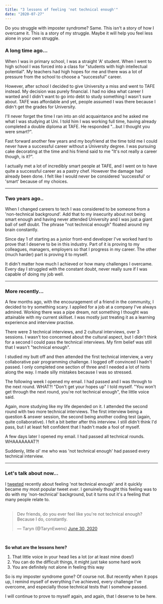 ```yaml
---
title: "3 lessons of feeling 'not technical enough'"
date: "2020-07-27"
---
```


Do you struggle with imposter syndrome? Same. This isn't a story of how I overcame it. This is a story of my struggle. Maybe it will help you feel less alone in your own struggle.

### A long time ago...

When I was in primary school, I was a straight 'A' student. When I went to high school I was forced into a class for "students with high intellectual potential". My teachers had high hopes for me and there was a lot of pressure from the school to choose a "successful" career.

However, after school I decided to give University a miss and went to TAFE instead. My decision was purely financial. I had no idea what career I wanted and I didn't want to go into debt to study something I wasn't sure about. TAFE was affordable and yet, people assumed I was there because I didn't get the grades for University.

I'll never forget the time I ran into an old acquaintance and he asked me what I was studying at Uni. I told him I was working full time, having already completed a double diploma at TAFE. He responded "...but I thought you were smart?".

Fast forward another few years and my boyfriend at the time told me I could never have a successful career without a University degree. I was pursuing cake decorating at the time and his friend said to me "It's not really a career though, is it?".

I actually met a lot of incredibly smart people at TAFE, and I went on to have quite a successful career as a pastry chef. However the damage had already been done. I felt like I would never be considered 'successful' or 'smart' because of my choices.

---

### Two years ago..

When I changed careers to tech I was considered to be someone from a 'non-technical background'. Add that to my insecurity about not being smart enough and having never attended University and I was just a giant ball of self doubt. The phrase "not technical enough" floated around my brain constantly.

Since day 1 of starting as a junior front-end developer I've worked hard to prove that I deserve to be in this industry. Part of it is proving to my colleagues, managers, employers so that I progress in my career. The other (much harder) part is proving it to myself.

It didn't matter how much I achieved or how many challenges I overcame. Every day I struggled with the constant doubt, never really sure if I was capable of doing my job well.

---

### More recently...

A few months ago, with the encouragement of a friend in the community, I decided to try something scary. I applied for a job at a company I've always admired. Working there was a pipe dream, not something I thought was attainable with my current skillset. I was mostly just treating it as a learning experience and interview practise.

There were 3 technical interviews, and 2 cultural interviews, over 3 sessions. I wasn't too concerned about the cultural aspect, but I didn't think for a second I could pass the technical interviews. My firm belief was still that I wasn't "technical enough".

I studied my butt off and then attended the first technical interview, a very collaborative pair programming challenge. I logged off convinced I hadn't passed. I only completed one section of three and I needed a lot of hints along the way. I made silly mistakes because I was so stressed.

The following week I opened my email. I had passed and I was through to the next round. WHAT?! "Don't get your hopes up" I told myself. "You won't get through the next round, you're not technical enough", the little voice said.

Again, more studying like my life depended on it. I attended the second round with two more technical interviews. The first interview being a question & answer session, the second being another coding test (again, quite collaborative). I felt a bit better after this interview. I still didn't think I'd pass, but I at least felt confident that I hadn't made a fool of myself.

A few days later I opened my email. I had passed all technical rounds. WHAAAAAAAT?!

Suddenly, little ol' me who was 'not technical enough' had passed every technical interview.

---

### Let's talk about now...

I [tweeted](https://twitter.com/TarynEwens/status/1277812667420299264?s=20) recently about feeling 'not technical enough' and it quickly became my most popular tweet _ever_. I genuinely thought this feeling was to do with my 'non-technical' background, but it turns out it's a feeling that many people relate to.
</br></br>
<blockquote class="twitter-tweet"><p lang="en" dir="ltr">Dev friends, do you ever feel like you&#39;re not technical enough? Because I do, constantly.</p>&mdash; Taryn (@TarynEwens) <a href="https://twitter.com/TarynEwens/status/1277812667420299264?ref_src=twsrc%5Etfw">June 30, 2020</a></blockquote> <script async src="https://platform.twitter.com/widgets.js" charset="utf-8"></script>
</br>

**So what are the lessons here?**

1. That little voice in your head lies a lot (or at least mine does!)
2. You can do the difficult things, it might just take some hard work
3. You are definitely not alone in feeling this way

So is my imposter syndrome gone? Of course not. But recently when it pops up, I remind myself of everything I've achieved, every challenge I've overcome, and especially those technical tests that I somehow passed.

I will continue to prove to myself again, and again, that I deserve to be here.
